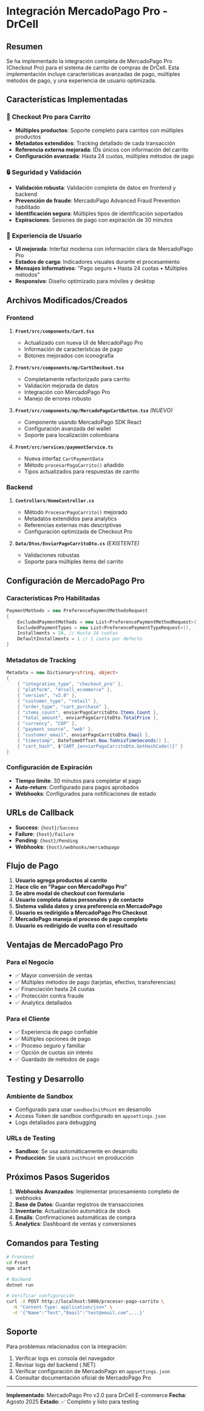 # Integración MercadoPago Pro - DrCell

## Resumen
Se ha implementado la integración completa de MercadoPago Pro (Checkout Pro) para el sistema de carrito de compras de DrCell. Esta implementación incluye características avanzadas de pago, múltiples métodos de pago, y una experiencia de usuario optimizada.

## Características Implementadas

### 🛒 **Checkout Pro para Carrito**
- **Múltiples productos**: Soporte completo para carritos con múltiples productos
- **Metadatos extendidos**: Tracking detallado de cada transacción
- **Referencia externa mejorada**: IDs únicos con información del carrito
- **Configuración avanzada**: Hasta 24 cuotas, múltiples métodos de pago

### 🔒 **Seguridad y Validación**
- **Validación robusta**: Validación completa de datos en frontend y backend
- **Prevención de fraude**: MercadoPago Advanced Fraud Prevention habilitado
- **Identificación segura**: Múltiples tipos de identificación soportados
- **Expiraciones**: Sesiones de pago con expiración de 30 minutos

### 🎨 **Experiencia de Usuario**
- **UI mejorada**: Interfaz moderna con información clara de MercadoPago Pro
- **Estados de carga**: Indicadores visuales durante el procesamiento
- **Mensajes informativos**: "Pago seguro • Hasta 24 cuotas • Múltiples métodos"
- **Responsivo**: Diseño optimizado para móviles y desktop

## Archivos Modificados/Creados

### **Frontend**
1. **`Front/src/components/Cart.tsx`**
   - Actualizado con nueva UI de MercadoPago Pro
   - Información de características de pago
   - Botones mejorados con iconografía

2. **`Front/src/components/mp/CartCheckout.tsx`**
   - Completamente refactorizado para carrito
   - Validación mejorada de datos
   - Integración con MercadoPago Pro
   - Manejo de errores robusto

3. **`Front/src/components/mp/MercadoPagoCartButton.tsx`** *(NUEVO)*
   - Componente usando MercadoPago SDK React
   - Configuración avanzada del wallet
   - Soporte para localización colombiana

4. **`Front/src/services/paymentService.ts`**
   - Nueva interfaz `CartPaymentData`
   - Método `procesarPagoCarrito()` añadido
   - Tipos actualizados para respuestas de carrito

### **Backend**
1. **`Controllers/HomeController.cs`**
   - Método `ProcesarPagoCarrito()` mejorado
   - Metadatos extendidos para analytics
   - Referencias externas más descriptivas
   - Configuración optimizada de Checkout Pro

2. **`Data/Dtos/EnviarPagoCarritoDto.cs`** *(EXISTENTE)*
   - Validaciones robustas
   - Soporte para múltiples items del carrito

## Configuración de MercadoPago Pro

### **Características Pro Habilitadas**
```csharp
PaymentMethods = new PreferencePaymentMethodsRequest
{
    ExcludedPaymentMethods = new List<PreferencePaymentMethodRequest>(),
    ExcludedPaymentTypes = new List<PreferencePaymentTypeRequest>(),
    Installments = 24, // Hasta 24 cuotas
    DefaultInstallments = 1 // 1 cuota por defecto
}
```

### **Metadatos de Tracking**
```csharp
Metadata = new Dictionary<string, object>
{
    { "integration_type", "checkout_pro" },
    { "platform", "drcell_ecommerce" },
    { "version", "v2.0" },
    { "customer_type", "retail" },
    { "order_type", "cart_purchase" },
    { "items_count", enviarPagoCarritoDto.Items.Count },
    { "total_amount", enviarPagoCarritoDto.TotalPrice },
    { "currency", "COP" },
    { "payment_source", "web" },
    { "customer_email", enviarPagoCarritoDto.Email },
    { "timestamp", DateTimeOffset.Now.ToUnixTimeSeconds() },
    { "cart_hash", $"CART_{enviarPagoCarritoDto.GetHashCode()}" }
}
```

### **Configuración de Expiración**
- **Tiempo límite**: 30 minutos para completar el pago
- **Auto-return**: Configurado para pagos aprobados
- **Webhooks**: Configurados para notificaciones de estado

## URLs de Callback

- **Success**: `{host}/Success`
- **Failure**: `{host}/Failure` 
- **Pending**: `{host}/Pending`
- **Webhooks**: `{host}/webhooks/mercadopago`

## Flujo de Pago

1. **Usuario agrega productos al carrito**
2. **Hace clic en "Pagar con MercadoPago Pro"**
3. **Se abre modal de checkout con formulario**
4. **Usuario completa datos personales y de contacto**
5. **Sistema valida datos y crea preferencia en MercadoPago**
6. **Usuario es redirigido a MercadoPago Pro Checkout**
7. **MercadoPago maneja el proceso de pago completo**
8. **Usuario es redirigido de vuelta con el resultado**

## Ventajas de MercadoPago Pro

### **Para el Negocio**
- ✅ Mayor conversión de ventas
- ✅ Múltiples métodos de pago (tarjetas, efectivo, transferencias)
- ✅ Financiación hasta 24 cuotas
- ✅ Protección contra fraude
- ✅ Analytics detallados

### **Para el Cliente**
- ✅ Experiencia de pago confiable
- ✅ Múltiples opciones de pago
- ✅ Proceso seguro y familiar
- ✅ Opción de cuotas sin interés
- ✅ Guardado de métodos de pago

## Testing y Desarrollo

### **Ambiente de Sandbox**
- Configurado para usar `sandboxInitPoint` en desarrollo
- Access Token de sandbox configurado en `appsettings.json`
- Logs detallados para debugging

### **URLs de Testing**
- **Sandbox**: Se usa automáticamente en desarrollo
- **Producción**: Se usará `initPoint` en producción

## Próximos Pasos Sugeridos

1. **Webhooks Avanzados**: Implementar procesamiento completo de webhooks
2. **Base de Datos**: Guardar registros de transacciones
3. **Inventario**: Actualización automática de stock
4. **Emails**: Confirmaciones automáticas de compra
5. **Analytics**: Dashboard de ventas y conversiones

## Comandos para Testing

```bash
# Frontend
cd Front
npm start

# Backend  
dotnet run

# Verificar configuración
curl -X POST http://localhost:5000/procesar-pago-carrito \
  -H "Content-Type: application/json" \
  -d '{"Name":"Test","Email":"test@email.com",...}'
```

## Soporte

Para problemas relacionados con la integración:
1. Verificar logs en consola del navegador
2. Revisar logs del backend (.NET)
3. Verificar configuración de MercadoPago en `appsettings.json`
4. Consultar documentación oficial de MercadoPago Pro

---

**Implementado**: MercadoPago Pro v2.0 para DrCell E-commerce
**Fecha**: Agosto 2025
**Estado**: ✅ Completo y listo para testing